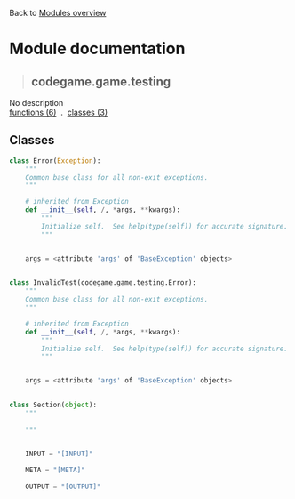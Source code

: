 Back to [Modules overview](https://github.com/pyrustic/codegame/blob/master/docs/modules/README.md)
  
# Module documentation
>## codegame.game.testing
No description
<br>
[functions (6)](https://github.com/pyrustic/codegame/blob/master/docs/modules/content/codegame.game.testing/functions.md) &nbsp;.&nbsp; [classes (3)](https://github.com/pyrustic/codegame/blob/master/docs/modules/content/codegame.game.testing/classes.md)


## Classes
```python
class Error(Exception):
    """
    Common base class for all non-exit exceptions.
    """

    # inherited from Exception
    def __init__(self, /, *args, **kwargs):
        """
        Initialize self.  See help(type(self)) for accurate signature.
        """


    args = <attribute 'args' of 'BaseException' objects>
    
```

```python
class InvalidTest(codegame.game.testing.Error):
    """
    Common base class for all non-exit exceptions.
    """

    # inherited from Exception
    def __init__(self, /, *args, **kwargs):
        """
        Initialize self.  See help(type(self)) for accurate signature.
        """


    args = <attribute 'args' of 'BaseException' objects>
    
```

```python
class Section(object):
    """
    
    """


    INPUT = "[INPUT]"
    
    META = "[META]"
    
    OUTPUT = "[OUTPUT]"
    
```

